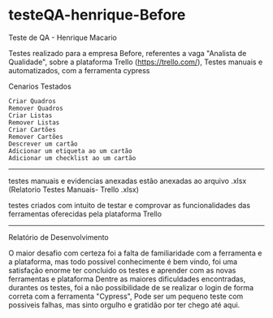 # testeQA-henrique-Before
 Teste de QA - Henrique Macario

Testes realizado para a empresa Before, referentes a vaga "Analista de Qualidade", sobre a plataforma Trello (https://trello.com/),
Testes manuais e automatizados, com a ferramenta cypress

Cenarios Testados

	Criar Quadros
	Remover Quadros
	Criar Listas
	Remover Listas
	Criar Cartões
	Remover Cartões
	Descrever um cartão
	Adicionar um etiqueta ao um cartão
	Adicionar um checklist ao um cartão

---

testes manuais e evidencias anexadas estão anexadas ao arquivo .xlsx (Relatorio Testes Manuais- Trello .xlsx)

testes criados com intuito de testar e comprovar as funcionalidades das ferramentas oferecidas pela plataforma Trello

---

Relatório de Desenvolvimento

O maior desafio com certeza foi a falta de familiaridade com a ferramenta e a plataforma, mas todo possivel conhecimente é bem vindo, foi uma satisfação enorme ter concluido os testes e aprender com as novas ferramentas e plataforma
Dentre as maiores dificuldades encontradas, durantes os testes, foi a não possibilidade de se realizar o login de forma correta com a ferramenta "Cypress",
Pode ser um pequeno teste com possiveis falhas, mas sinto orgulho e gratidão por ter chego até aqui.
